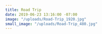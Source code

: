 ```yaml
---
title: Road Trip
date: 2019-06-23 13:16:00 -07:00
image: "/uploads/Road-Trip_1920.jpg"
small_image: "/uploads/Road-Trip_480.jpg"
---
```


